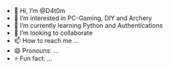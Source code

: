 - 👋 Hi, I’m @D4t0m
- 👀 I’m interested in PC-Gaming, DIY and Archery
- 🌱 I’m currently learning Python and Authentications
- 💞️ I’m looking to collaborate
- 📫 How to reach me ...
- 😄 Pronouns: ...
- ⚡ Fun fact: ...

<!---
D4t0m/D4t0m is a ✨ special ✨ repository because its `README.md` (this file) appears on your GitHub profile.
You can click the Preview link to take a look at your changes.
--->
